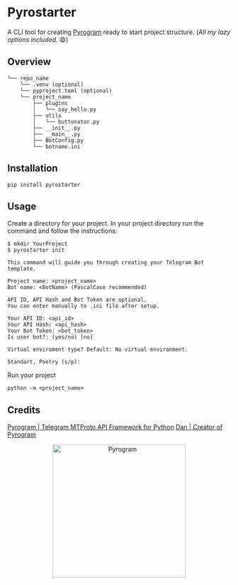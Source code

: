 # Pyrostarter

A CLI tool for creating [Pyrogram](https://docs.pyrogram.org/) ready to start project structure. (*All my lazy options included.* 😄)

## Overview

```
└── repo_name
    └── .venv (optional)
    └── pyproject.toml (optional)
    └── project_name
        ├── plugins
        │   └── say_hello.py
        ├── utils
        │   └── buttonator.py
        ├── __init__.py
        ├── __main__.py
        ├── BotConfig.py
        └── botname.ini
```
## Installation

```
pip install pyrostarter
```

## Usage

Create a directory for your project. In your project directory run the command and follow the instructions:
```shell
$ mkdir YourProject
$ pyrostarter init
```

```shell
This command will guide you through creating your Telegram Bot template.

Project name: <project_name>
Bot name: <BotName> (PascalCase recommended)

API ID, API Hash and Bot Token are optional.
You can enter manually to .ini file after setup.

Your API ID: <api_id>
Your API Hash: <api_hash>
Your Bot Token: <bot_token>
Is user bot?: (yes/no) [no] 

Virtual enviroment type? Default: No virtual environment.

Standart, Poetry (s/p):
```

Run your project
```shell
python -m <project_name>
```

## Credits
[Pyrogram | Telegram MTProto API Framework for Python](https://github.com/pyrogram/pyrogram)
[Dan | Creator of Pyrogram](https://github.com/delivrance)

<p align="center">
    <a href="https://github.com/pyrogram/pyrogram">
        <img src="https://i.imgur.com/BOgY9ai.png" alt="Pyrogram" width="300">
    </a>
</p>